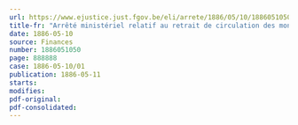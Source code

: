 ```yaml
---
url: https://www.ejustice.just.fgov.be/eli/arrete/1886/05/10/1886051050/justel
title-fr: "Arrêté ministériel relatif au retrait de circulation des monnaies fausses, altérées et autres"
date: 1886-05-10
source: Finances
number: 1886051050
page: 888888
case: 1886-05-10/01
publication: 1886-05-11
starts:
modifies:
pdf-original:
pdf-consolidated:
---
```



